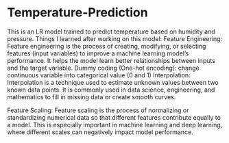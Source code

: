 # Temperature-Prediction
This is an LR model trained to predict temperature based on humidity and pressure.
Things I learned after working on this model:
Feature Engineering: Feature engineering is the process of creating, modifying, or selecting features (input variables) to improve a machine learning model’s performance. It helps the model learn better relationships between inputs and the target variable.
Dummy coding (One-hot encoding): change continuous variable into categorical value (0 and 1)
Interpolation: Interpolation is a technique used to estimate unknown values between two known data points. It is commonly used in data science, engineering, and mathematics to fill in missing data or create smooth curves.

Feature Scaling: Feature scaling is the process of normalizing or standardizing numerical data so that different features contribute equally to a model. This is especially important in machine learning and deep learning, where different scales can negatively impact model performance.
